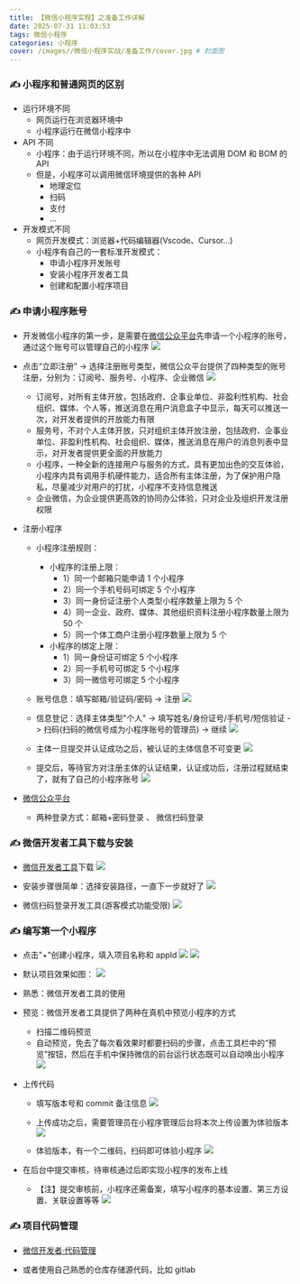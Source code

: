 ```yaml
---
title: 【微信小程序实程】之准备工作详解
date: 2025-07-31 11:03:53
tags: 微信小程序
categories: 小程序
cover: /images//微信小程序实战/准备工作/cover.jpg # 封面图
---
```


### ✍️ 小程序和普通网页的区别

- 运行环境不同
  - 网页运行在浏览器环境中
  - 小程序运行在微信小程序中
- API 不同
  - 小程序：由于运行环境不同，所以在小程序中无法调用 DOM 和 BOM 的 API
  - 但是，小程序可以调用微信环境提供的各种 API
    - 地理定位
    - 扫码
    - 支付
    - ...
- 开发模式不同
  - 网页开发模式：浏览器+代码编辑器(Vscode、Cursor...)
  - 小程序有自己的一套标准开发模式：
    - 申请小程序开发账号
    - 安装小程序开发者工具
    - 创建和配置小程序项目

### ✍️ 申请小程序账号

- 开发微信小程序的第一步，是需要在[微信公众平台](https://mp.weixin.qq.com/)先申请一个小程序的账号，通过这个账号可以管理自己的小程序
  ![](/images/微信小程序实战/准备工作/wxgzpt.png)

- 点击“立即注册” -> 选择注册账号类型，微信公众平台提供了四种类型的账号注册，分别为：订阅号、服务号、小程序、企业微信
  ![](/images/微信小程序实战/准备工作/wxtype4.png)

  - 订阅号，对所有主体开放，包括政府、企事业单位、非盈利性机构、社会组织、媒体、个人等，推送消息在用户消息盒子中显示，每天可以推送一次，对开发者提供的开放能力有限
  - 服务号，不对个人主体开放，只对组织主体开放注册，包括政府、企事业单位、非盈利性机构、社会组织、媒体，推送消息在用户的消息列表中显示，对开发者提供更全面的开放能力
  - 小程序，一种全新的连接用户与服务的方式，具有更加出色的交互体验，小程序内具有调用手机硬件能力，适合所有主体注册，为了保护用户隐私，尽量减少对用户的打扰，小程序不支持信息推送
  - 企业微信，为企业提供更高效的协同办公体验，只对企业及组织开发注册权限

- 注册小程序

  - 小程序注册规则：

    - 小程序的注册上限：
      - 1）同一个邮箱只能申请 1 个小程序
      - 2）同一个手机号码可绑定 5 个小程序
      - 3）同一身份证注册个人类型小程序数量上限为 5 个
      - 4）同一企业、政府、媒体、其他组织资料注册小程序数量上限为 50 个
      - 5）同一个体工商户注册小程序数量上限为 5 个
    - 小程序的绑定上限：
      - 1）同一身份证可绑定 5 个小程序
      - 2）同一手机号可绑定 5 个小程序
      - 3）同一微信号可绑定 5 个小程序

  - 账号信息：填写邮箱/验证码/密码 -> 注册
    ![](/images/微信小程序实战/准备工作/registerAccount.png)

  - 信息登记：选择主体类型"个人" -> 填写姓名/身份证号/手机号/短信验证 -> 扫码(扫码的微信号成为小程序账号的管理员) -> 继续
    ![](/images/微信小程序实战/准备工作/infoRecord.png)

  - 主体一旦提交并认证成功之后，被认证的主体信息不可变更
    ![](/images/微信小程序实战/准备工作/confirmInfo.png)

  - 提交后，等待官方对注册主体的认证结果，认证成功后，注册过程就结束了，就有了自己的小程序账号
    ![](/images/微信小程序实战/准备工作/accountManage.png)

- [微信公众平台](https://mp.weixin.qq.com/)
  - 两种登录方式：邮箱+密码登录 、 微信扫码登录

### ✍️ 微信开发者工具下载与安装

- [微信开发者工具](https://developers.weixin.qq.com/miniprogram/dev/devtools/download.html)下载
  ![](/images/微信小程序实战/准备工作/wxtooldowload.png)

- 安装步骤很简单：选择安装路径，一直下一步就好了
  ![](/images/微信小程序实战/准备工作/wxtoolexe.png)

- 微信扫码登录开发工具(游客模式功能受限)
  ![](/images/微信小程序实战/准备工作/wxtool.png)

### ✍️ 编写第一个小程序

- 点击"+"创建小程序，填入项目名称和 appId
  ![](/images/微信小程序实战/准备工作/createProject1.png)
  ![](/images/微信小程序实战/准备工作/createProject0.png)

- 默认项目效果如图：
  ![](/images/微信小程序实战/准备工作/createProject2.png)

- 熟悉：微信开发者工具的使用

- 预览：微信开发者工具提供了两种在真机中预览小程序的方式

  - 扫描二维码预览
  - 自动预览，免去了每次看效果时都要扫码的步骤，点击工具栏中的“预览”按钮，然后在手机中保持微信的前台运行状态既可以自动唤出小程序
    ![](/images/微信小程序实战/准备工作/preview.png)

- 上传代码

  - 填写版本号和 commit 备注信息
    ![](/images/微信小程序实战/准备工作/uploadcode.png)

  - 上传成功之后，需要管理员在小程序管理后台将本次上传设置为体验版本
    ![](/images/微信小程序实战/准备工作/updateVersion.png)

  - 体验版本，有一个二维码，扫码即可体验小程序
    ![](/images/微信小程序实战/准备工作/updateVersion2.png)

- 在后台中提交审核，待审核通过后即实现小程序的发布上线
  - 【注】提交审核前，小程序还需备案，填写小程序的基本设置、第三方设置、关联设置等等
    ![](/images/微信小程序实战/准备工作/release.png)

### ✍️ 项目代码管理

- [微信开发者·代码管理](https://developers.weixin.qq.com/miniprogram/dev/devtools/wechatvcs.html)

- 或者使用自己熟悉的仓库存储源代码，比如 gitlab
